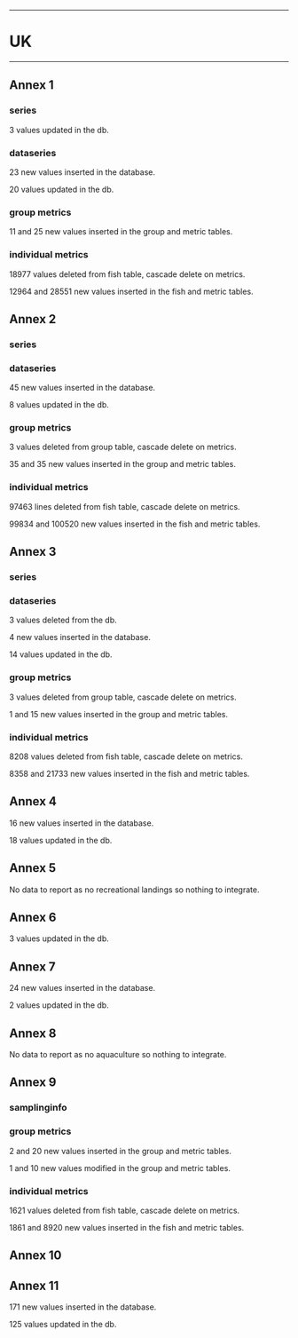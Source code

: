 -----------------------------------------------------------
# UK 
-----------------------------------------------------------

## Annex 1

### series
3 values updated in the db.


### dataseries
23 new values inserted in the database.

20 values updated in the db.

### group metrics
11 and 25 new values inserted in the group and metric tables.

### individual metrics
18977 values deleted from fish table, cascade delete on metrics.

12964 and 28551 new values inserted in the fish and metric tables.
 
## Annex 2

### series

### dataseries
45 new values inserted in the database.

8 values updated in the db.

### group metrics
3 values deleted from group table, cascade delete on metrics.

35 and 35 new values inserted in the group and metric tables.
 
### individual metrics
97463 lines deleted from fish table, cascade delete on metrics.

99834 and 100520 new values inserted in the fish and metric tables.

## Annex 3

### series

### dataseries
3 values deleted from the db.

4 new values inserted in the database.

14 values updated in the db.

### group metrics
3 values deleted from group table, cascade delete on metrics.

1 and 15 new values inserted in the group and metric tables.

### individual metrics
8208 values deleted from fish table, cascade delete on metrics.

8358 and 21733 new values inserted in the fish and metric tables.


## Annex 4
16 new values inserted in the database.

18 values updated in the db.


## Annex 5
No data to report as no recreational landings so nothing to integrate.


## Annex 6
3 values updated in the db.


## Annex 7
24 new values inserted in the database.

2 values updated in the db.

## Annex 8
No data to report as no aquaculture so nothing to integrate.


## Annex 9

### samplinginfo


### group metrics
2 and 20 new values inserted in the group and metric tables.

1 and 10 new values modified in the group and metric tables.

### individual metrics
1621 values deleted from fish table, cascade delete on metrics.

1861 and 8920 new values inserted in the fish and metric tables.

## Annex 10



## Annex 11
171 new values inserted in the database.

125 values updated in the db.
